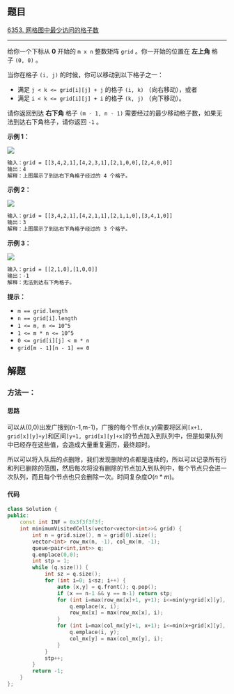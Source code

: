 ## 题目

[6353. 网格图中最少访问的格子数](https://leetcode.cn/problems/minimum-number-of-visited-cells-in-a-grid/)

---

给你一个下标从 **0** 开始的 `m x n` 整数矩阵 `grid` 。你一开始的位置在 **左上角** 格子 `(0, 0)` 。

当你在格子 `(i, j)` 的时候，你可以移动到以下格子之一：

-   满足 `j < k <= grid[i][j] + j` 的格子 `(i, k)` （向右移动），或者
-   满足 `i < k <= grid[i][j] + i` 的格子 `(k, j)` （向下移动）。

请你返回到达 **右下角** 格子 `(m - 1, n - 1)` 需要经过的最少移动格子数，如果无法到达右下角格子，请你返回 `-1` 。

  

**示例 1：**

![](https://assets.leetcode.com/uploads/2023/01/25/ex1.png)

```txt
输入：grid = [[3,4,2,1],[4,2,3,1],[2,1,0,0],[2,4,0,0]]
输出：4
解释：上图展示了到达右下角格子经过的 4 个格子。
```

**示例 2：**

![](https://assets.leetcode.com/uploads/2023/01/25/ex2.png)

```txt
输入：grid = [[3,4,2,1],[4,2,1,1],[2,1,1,0],[3,4,1,0]]
输出：3
解释：上图展示了到达右下角格子经过的 3 个格子。
```

**示例 3：**

![](https://assets.leetcode.com/uploads/2023/01/26/ex3.png)

```txt
输入：grid = [[2,1,0],[1,0,0]]
输出：-1
解释：无法到达右下角格子。
```
  

**提示：**

-   `m == grid.length`
-   `n == grid[i].length`
-   `1 <= m, n <= 10^5`
-   `1 <= m * n <= 10^5`
-   `0 <= grid[i][j] < m * n`
-   `grid[m - 1][n - 1] == 0`

  

## 解题

### 方法一：

#### 思路

可以从(0,0)出发广搜到(n-1,m-1)，广搜的每个节点(x,y)需要将区间`[x+1, grid[x][y]+y]`和区间`[y+1, grid[x][y]+x]`的节点加入到队列中，但是如果队列中已经存在这些值，会造成大量重复遍历，最终超时。

所以可以将入队后的点删除，我们发现删除的点都是连续的，所以可以记录所有行和列已删除的范围，然后每次将没有删除的节点加入到队列中，每个节点只会进一次队列，而且每个节点也只会删除一次。时间复杂度$O(n*m)$。


#### 代码

```cpp
class Solution {
public:
    const int INF = 0x3f3f3f3f;
    int minimumVisitedCells(vector<vector<int>>& grid) {
        int n = grid.size(), m = grid[0].size();
        vector<int> row_mx(n, -1), col_mx(m, -1);
        queue<pair<int,int>> q;
        q.emplace(0,0);
        int stp = 1;
        while (q.size()) {
            int sz = q.size();
            for (int i=0; i<sz; i++) {
                auto [x,y] = q.front(); q.pop();
                if (x == n-1 && y == m-1) return stp;
                for (int i=max(row_mx[x]+1, y+1); i<=min(y+grid[x][y], m-1); i++) {
                    q.emplace(x, i);
                    row_mx[x] = max(row_mx[x], i);
                }
                for (int i=max(col_mx[y]+1, x+1); i<=min(x+grid[x][y], n-1); i++) {
                    q.emplace(i, y);
                    col_mx[y] = max(col_mx[y], i);
                }
            }
            stp++;
        }
        return -1;
    }
};
```
